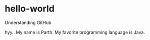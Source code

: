# hello-world
Understanding GitHub

hyy.. My name is Parth. My favorite programming language is Java.
